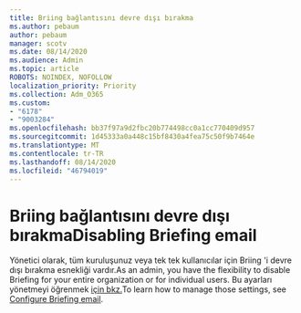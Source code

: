 ```yaml
---
title: Briing bağlantısını devre dışı bırakma
ms.author: pebaum
author: pebaum
manager: scotv
ms.date: 08/14/2020
ms.audience: Admin
ms.topic: article
ROBOTS: NOINDEX, NOFOLLOW
localization_priority: Priority
ms.collection: Adm_O365
ms.custom:
- "6178"
- "9003284"
ms.openlocfilehash: bb37f97a9d2fbc20b774498cc0a1cc770409d957
ms.sourcegitcommit: 1d45333a0a448c15bf8430a4fea75c50f9b7464e
ms.translationtype: MT
ms.contentlocale: tr-TR
ms.lasthandoff: 08/14/2020
ms.locfileid: "46794019"
---
```

# <a name="disabling-briefing-email"></a><span data-ttu-id="491f7-102">Briing bağlantısını devre dışı bırakma</span><span class="sxs-lookup"><span data-stu-id="491f7-102">Disabling Briefing email</span></span>

<span data-ttu-id="491f7-103">Yönetici olarak, tüm kuruluşunuz veya tek tek kullanıcılar için Briing 'i devre dışı bırakma esnekliği vardır.</span><span class="sxs-lookup"><span data-stu-id="491f7-103">As an admin, you have the flexibility to disable Briefing for your entire organization or for individual users.</span></span> <span data-ttu-id="491f7-104">Bu ayarları yönetmeyi öğrenmek [için bkz.](https://docs.microsoft.com/briefing/be-admin)</span><span class="sxs-lookup"><span data-stu-id="491f7-104">To learn how to manage those settings, see [Configure Briefing email](https://docs.microsoft.com/briefing/be-admin).</span></span>